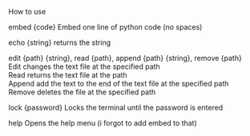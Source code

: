 How to use

embed {code}
Embed one line of python code (no spaces)

echo {string}
returns the string

edit {path} {string}, read {path}, append {path} {string}, remove {path}
<br>
Edit changes the text file at the specified path
<br>
Read returns the text file at the path
<br>
Append add the text to the end of the text file at the specified path
<br>
Remove deletes the file at the specified path

lock {password}
Locks the terminal until the password is entered

help
Opens the help menu (i forgot to add embed to that)
